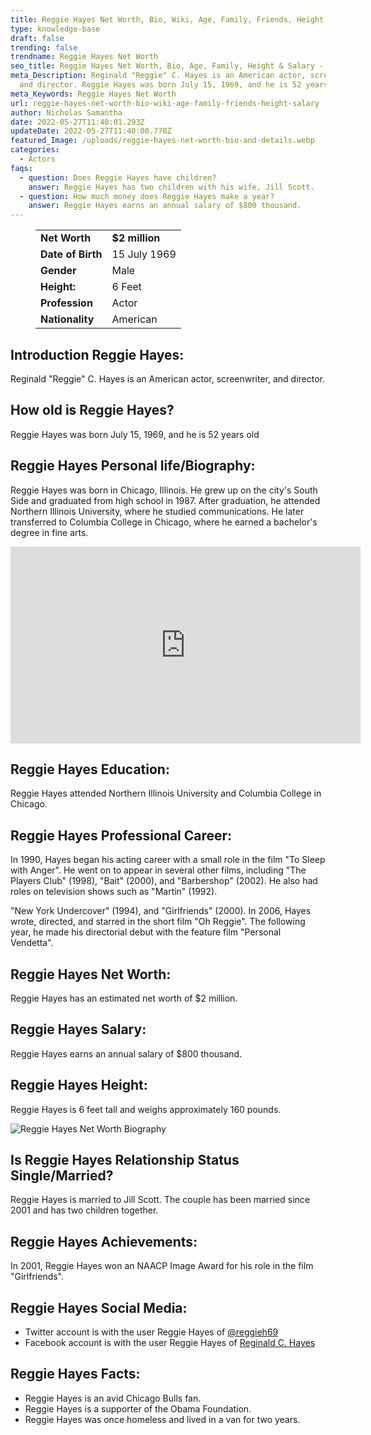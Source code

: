 ```yaml
---
title: Reggie Hayes Net Worth, Bio, Wiki, Age, Family, Friends, Height & Salary
type: knowledge-base
draft: false
trending: false
trendname: Reggie Hayes Net Worth
seo_title: Reggie Hayes Net Worth, Bio, Age, Family, Height & Salary - WorthKnow
meta_Description: Reginald "Reggie" C. Hayes is an American actor, screenwriter,
  and director. Reggie Hayes was born July 15, 1969, and he is 52 years old.
meta_Keywords: Reggie Hayes Net Worth
url: reggie-hayes-net-worth-bio-wiki-age-family-friends-height-salary
author: Nicholas Samantha
date: 2022-05-27T11:40:01.293Z
updateDate: 2022-05-27T11:40:00.778Z
featured_Image: /uploads/reggie-hayes-net-worth-bio-and-details.webp
categories:
  - Actors
faqs:
  - question: Does Reggie Hayes have children?
    answer: Reggie Hayes has two children with his wife, Jill Scott.
  - question: How much money does Reggie Hayes make a year?
    answer: Reggie Hayes earns an annual salary of $800 thousand.
---
```

<figure class="wp-block-table is-style-stripes">
  <table>
    <tbody>
      <tr>
        <td>
          <strong>Net Worth</strong>
        </td>
        <td>
          <strong>$2 million</strong>
        </td>
      </tr>
      <tr>
        <td>
          <strong>Date of Birth</strong>
        </td>
        <td>15 July 1969</td>
      </tr>
      <tr>
        <td>
          <strong>Gender</strong>
        </td>
        <td>Male</td>
      </tr>
      <tr>
        <td>
          <strong>Height:</strong>
        </td>
        <td>6 Feet</td>
      </tr>
      <tr>
        <td>
          <strong>Profession</strong>
        </td>
        <td>Actor</td>
      </tr>
      <tr>
        <td>
          <strong>Nationality</strong>
        </td>
        <td>American</td>
      </tr>
    </tbody>
  </table>
</figure>

## **Introduction Reggie Hayes:**

Reginald "Reggie" C. Hayes is an American actor, screenwriter, and director.

## **How old is Reggie Hayes?**

Reggie Hayes was born July 15, 1969, and he is 52 years old

## **Reggie Hayes Personal life/Biography:**

Reggie Hayes was born in Chicago, Illinois. He grew up on the city's South Side and graduated from high school in 1987. After graduation, he attended Northern Illinois University, where he studied communications. He later transferred to Columbia College in Chicago, where he earned a bachelor's degree in fine arts.

<iframe width="560" height="315" src="https://www.youtube.com/embed/OoqRmUQqYzc" title="YouTube video player" frameborder="0" allow="accelerometer; autoplay; clipboard-write; encrypted-media; gyroscope; picture-in-picture" allowfullscreen></iframe>

## **Reggie Hayes Education:**

Reggie Hayes attended Northern Illinois University and Columbia College in Chicago.

## **Reggie Hayes Professional Career:**

In 1990, Hayes began his acting career with a small role in the film "To Sleep with Anger". He went on to appear in several other films, including "The Players Club" (1998), "Bait" (2000), and "Barbershop" (2002). He also had roles on television shows such as "Martin" (1992).

"New York Undercover" (1994), and "Girlfriends" (2000). In 2006, Hayes wrote, directed, and starred in the short film "Oh Reggie". The following year, he made his directorial debut with the feature film "Personal Vendetta".

## **Reggie Hayes Net Worth:**

Reggie Hayes has an estimated net worth of $2 million.

## **Reggie Hayes Salary:**

Reggie Hayes earns an annual salary of $800 thousand.

## **Reggie Hayes Height:**

Reggie Hayes is 6 feet tall and weighs approximately 160 pounds.

![Reggie Hayes Net Worth Biography](/uploads/reggie-hayes-net-worth-.webp)

## **Is Reggie Hayes Relationship Status Single/Married?**

Reggie Hayes is married to Jill Scott. The couple has been married since 2001 and has two children together.

## **Reggie Hayes Achievements:**

In 2001, Reggie Hayes won an NAACP Image Award for his role in the film "Girlfriends".

## **Reggie Hayes Social Media:**

* Twitter account is with the user Reggie Hayes of <a href="https://twitter.com/reggieh69" target="_blank" rel="nofollow" rel="noopener">@reggieh69</a>
* Facebook account is with the user Reggie Hayes of <a href="https://web.facebook.com/TheRealReginaldCHayes" target="_blank" rel="nofollow" rel="noopener">Reginald C. Hayes</a>

## **Reggie Hayes Facts:**

* Reggie Hayes is an avid Chicago Bulls fan.
* Reggie Hayes is a supporter of the Obama Foundation.
* Reggie Hayes was once homeless and lived in a van for two years.